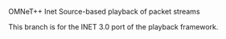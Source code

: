 OMNeT++ Inet Source-based playback of packet streams

This branch is for the INET 3.0 port of the playback framework.
